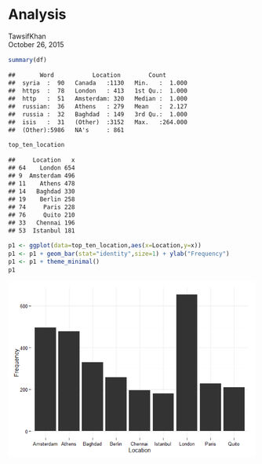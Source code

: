 # Analysis
TawsifKhan  
October 26, 2015  




```r
summary(df)
```

```
##       Word           Location        Count        
##  syria  :  90   Canada   :1130   Min.   :  1.000  
##  https  :  78   London   : 413   1st Qu.:  1.000  
##  http   :  51   Amsterdam: 320   Median :  1.000  
##  russian:  36   Athens   : 279   Mean   :  2.127  
##  russia :  32   Baghdad  : 149   3rd Qu.:  1.000  
##  isis   :  31   (Other)  :3152   Max.   :264.000  
##  (Other):5986   NA's     : 861
```


```r
top_ten_location
```

```
##     Location   x
## 64    London 654
## 9  Amsterdam 496
## 11    Athens 478
## 14   Baghdad 330
## 19    Berlin 258
## 74     Paris 228
## 76     Quito 210
## 33   Chennai 196
## 53  Istanbul 181
```

```r
p1 <- ggplot(data=top_ten_location,aes(x=Location,y=x))
p1 <- p1 + geom_bar(stat="identity",size=1) + ylab("Frequency")
p1 <- p1 + theme_minimal()
p1
```

![](analysis_files/figure-html/unnamed-chunk-5-1.png) 
